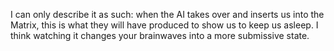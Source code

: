 I can only describe it as such: when the AI takes over and inserts us into the Matrix, this is what they will have produced to show us to keep us asleep. I think watching it changes your brainwaves into a more submissive state.